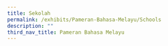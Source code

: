 ```yaml
---
title: Sekolah
permalink: /exhibits/Pameran-Bahasa-Melayu/Schools
description: ""
third_nav_title: Pameran Bahasa Melayu
---
```


